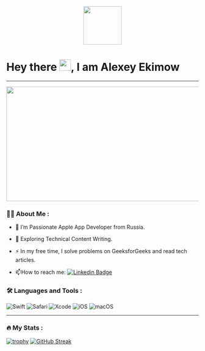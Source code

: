 <div id="header" align="center">
  <img src="https://media.giphy.com/media/M9gbBd9nbDrOTu1Mqx/giphy.gif" width="100"/>
</div>
<h1>
  Hey there <img src="https://media.giphy.com/media/hvRJCLFzcasrR4ia7z/giphy.gif" width="30px"/>, I am Alexey Ekimow
  
</h1>



--- 

<div align="center">
  <img src="https://media.giphy.com/media/dWesBcTLavkZuG35MI/giphy.gif" width="600" height="300"/>
</div>

### :man_technologist: About Me :

- :telescope: I’m Passionate Apple App Developer from Russia.

- :seedling: Exploring Technical Content Writing.

- :zap: In my free time, I solve problems on GeeksforGeeks and read tech articles.

- :mailbox:How to reach me: [![Linkedin Badge]([https://img.shields.io/badge/-kakbar-blue?style=flat&logo=Linkedin&logoColor=white)](https://www.linkedin.com/in/alexey-ekimow-7872b8255/](https://www.linkedin.com/in/alexey-ekimow-7872b8255/))
  


### :hammer_and_wrench: Languages and Tools :

  ![Swift](https://img.shields.io/badge/swift-F54A2A?style=for-the-badge&logo=swift&logoColor=white)
  ![Safari](https://img.shields.io/badge/Safari-000000?style=for-the-badge&logo=Safari&logoColor=white)
![Xcode](https://img.shields.io/badge/Xcode-007ACC?style=for-the-badge&logo=Xcode&logoColor=white)
![iOS](https://img.shields.io/badge/iOS-000000?style=for-the-badge&logo=ios&logoColor=white)
![macOS](https://img.shields.io/badge/mac%20os-000000?style=for-the-badge&logo=macos&logoColor=F0F0F0)

---

### :fire: My Stats :
[![trophy](https://github-profile-trophy.vercel.app/?username=ryo-ma&theme=onedark)](https://github.com/ryo-ma/github-profile-trophy)
[![GitHub Streak](http://github-readme-streak-stats.herokuapp.com?user=Alexey&theme=dark&locale=ru&date_format=M%20j%5B%2C%20Y%5D)](https://git.io/streak-stats)
  

